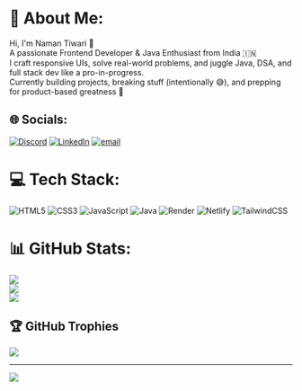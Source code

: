 # 💫 About Me:
Hi, I'm Naman Tiwari 👋  <br>A passionate Frontend Developer & Java Enthusiast from India 🇮🇳  <br>I craft responsive UIs, solve real-world problems, and juggle Java, DSA, and full stack dev like a pro-in-progress.  <br>Currently building projects, breaking stuff (intentionally 😅), and prepping for product-based greatness 🚀<br>


## 🌐 Socials:
[![Discord](https://img.shields.io/badge/Discord-%237289DA.svg?logo=discord&logoColor=white)](https://discord.gg/https://discord.gg/nyjQ5gDhCY) [![LinkedIn](https://img.shields.io/badge/LinkedIn-%230077B5.svg?logo=linkedin&logoColor=white)](https://linkedin.com/in/https://www.linkedin.com/in/naman-tiwari-816b7928b/) [![email](https://img.shields.io/badge/Email-D14836?logo=gmail&logoColor=white)](mailto:namantiwari.dev@gmail.com) 

# 💻 Tech Stack:
![HTML5](https://img.shields.io/badge/html5-%23E34F26.svg?style=for-the-badge&logo=html5&logoColor=white) ![CSS3](https://img.shields.io/badge/css3-%231572B6.svg?style=for-the-badge&logo=css3&logoColor=white) ![JavaScript](https://img.shields.io/badge/javascript-%23323330.svg?style=for-the-badge&logo=javascript&logoColor=%23F7DF1E) ![Java](https://img.shields.io/badge/java-%23ED8B00.svg?style=for-the-badge&logo=openjdk&logoColor=white) ![Render](https://img.shields.io/badge/Render-%46E3B7.svg?style=for-the-badge&logo=render&logoColor=white) ![Netlify](https://img.shields.io/badge/netlify-%23000000.svg?style=for-the-badge&logo=netlify&logoColor=#00C7B7) ![TailwindCSS](https://img.shields.io/badge/tailwindcss-%2338B2AC.svg?style=for-the-badge&logo=tailwind-css&logoColor=white)
# 📊 GitHub Stats:
![](https://github-readme-stats.vercel.app/api?username=Sciber766&theme=tokyonight&hide_border=false&include_all_commits=false&count_private=false)<br/>
![](https://nirzak-streak-stats.vercel.app/?user=Sciber766&theme=tokyonight&hide_border=false)<br/>
![](https://github-readme-stats.vercel.app/api/top-langs/?username=Sciber766&theme=tokyonight&hide_border=false&include_all_commits=false&count_private=false&layout=compact)

## 🏆 GitHub Trophies
![](https://github-profile-trophy.vercel.app/?username=Sciber766&theme=radical&no-frame=false&no-bg=false&margin-w=4)

---
[![](https://visitcount.itsvg.in/api?id=Sciber766&icon=0&color=0)](https://visitcount.itsvg.in)

<!-- Proudly created with GPRM ( https://gprm.itsvg.in ) -->
